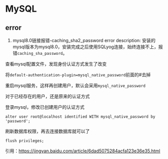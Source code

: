 # MySQL


## error
1. mysql8.0链接报错-caching_sha2_password
  error description: 安装的mysql版本为mysql8.0，安装完成之后使用SQLyog连接，始终连接不上，报错`caching_sha_password`。

  查看mysql配置文件，发现身份认证方式发生了改变

  将`default-authentication-plugin=mysql_native_password`前面的#去掉

  重启mysql服务，这样再创建用户，默认会采用`mysql_native_password`

  对于已经存在的用户，还是原来的认证方式

  登录mysql，修改已创建用户的认证方式
  ```mysql
  alter user root@localhost identified WITH mysql_native_password by 'password';
  ```
  刷新数据库权限，再去连接数据库就可以了
  ```mysql
  flush privileges;
  ```
引用：https://jingyan.baidu.com/article/6dad5075284acfa123e36e35.html
